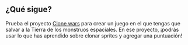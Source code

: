 ## ¿Qué sigue?

Prueba el proyecto [Clone wars](https://projects.raspberrypi.org/en/projects/clone-wars) para crear un juego en el que tengas que salvar a la Tierra de los monstruos espaciales. En ese proyecto, ¡podrás usar lo que has aprendido sobre clonar sprites y agregar una puntuación!